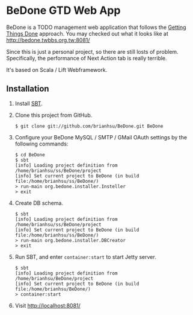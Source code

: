 BeDone GTD Web App
====================

BeDone is a TODO management web application that follows the [Getting Things Done][01] approach. You may checked out what it looks like at http://bedone.twbbs.org.tw:8081/

Since this is just a personal project, so there are still losts of problem. Specifically, the performance of Next Action tab is really terrible. 

It's based on Scala / Lift Webframework.

Installation
--------------

1. Install [SBT][02].

2. Clone this project from GitHub.

    ```
    $ git clone git://github.com/brianhsu/BeDone.git BeDone
    ```

3. Configure your BeDone MySQL / SMTP / GMail OAuth settings by the following commands:

    ```
    $ cd BeDone
    $ sbt
    [info] Loading project definition from /home/brianhsu/ss/BeDone/project
    [info] Set current project to BeDone (in build file:/home/brianhsu/ss/BeDone/)
    > run-main org.bedone.installer.Insteller
    > exit
    ```

5. Create DB schema.

    ```
    $ sbt
    [info] Loading project definition from /home/brianhsu/ss/BeDone/project
    [info] Set current project to BeDone (in build file:/home/brianhsu/ss/BeDone/)
    > run-main org.bedone.installer.DBCreator
    > exit
    ```

6. Run SBT, and enter ``container:start`` to start Jetty server.

    ```
    $ sbt
    [info] Loading project definition from /home/brianhsu/BeDone/project
    [info] Set current project to BeDone (in build file:/home/brianhsu/BeDone/)
    > container:start
    ```

7. Visit [http://localhost:8081/](http://localhost:8081/)

[01]: http://en.wikipedia.org/wiki/Getting_Things_Done
[02]: http://www.scala-sbt.org/


